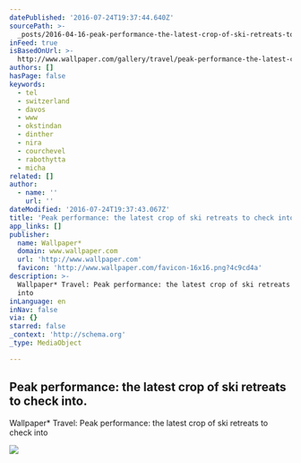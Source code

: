 ```yaml
---
datePublished: '2016-07-24T19:37:44.640Z'
sourcePath: >-
  _posts/2016-04-16-peak-performance-the-latest-crop-of-ski-retreats-to-check-i.md
inFeed: true
isBasedOnUrl: >-
  http://www.wallpaper.com/gallery/travel/peak-performance-the-latest-crop-of-ski-retreats-to-check-into
authors: []
hasPage: false
keywords:
  - tel
  - switzerland
  - davos
  - www
  - okstindan
  - dinther
  - nira
  - courchevel
  - rabothytta
  - micha
related: []
author:
  - name: ''
    url: ''
dateModified: '2016-07-24T19:37:43.067Z'
title: 'Peak performance: the latest crop of ski retreats to check into.'
app_links: []
publisher:
  name: Wallpaper*
  domain: www.wallpaper.com
  url: 'http://www.wallpaper.com'
  favicon: 'http://www.wallpaper.com/favicon-16x16.png?4c9cd4a'
description: >-
  Wallpaper* Travel: Peak performance: the latest crop of ski retreats to check
  into
inLanguage: en
inNav: false
via: {}
starred: false
_context: 'http://schema.org'
_type: MediaObject

---
```

<article style=""><h1>Peak performance: the latest crop of ski retreats to check into.</h1><p>Wallpaper* Travel: Peak performance: the latest crop of ski retreats to check into</p><img src="https://s3-us-west-2.amazonaws.com/the-grid-img/p/0c415ccc5ecac7fe44d3df195dd97fb432d25ebc.jpg" /></article>